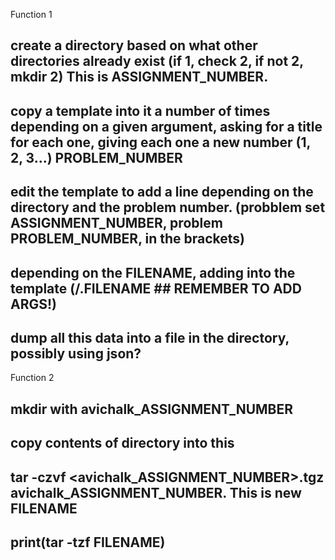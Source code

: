 Function 1
## create a directory based on what other directories already exist (if 1, check 2, if not 2, mkdir 2) This is ASSIGNMENT_NUMBER.
## copy a template into it a number of times depending on a given argument, asking for a title for each one, giving each one a new number (1, 2, 3...) PROBLEM_NUMBER
## edit the template to add a line depending on the directory and the problem number. (probblem set ASSIGNMENT_NUMBER, problem PROBLEM_NUMBER, in the brackets)
## depending on the FILENAME, adding into the template (/.FILENAME <args> ## REMEMBER TO ADD ARGS!)
## dump all this data into a file in the directory, possibly using json?

Function 2
## mkdir with avichalk_ASSIGNMENT_NUMBER
## copy contents of directory into this
## tar -czvf <avichalk_ASSIGNMENT_NUMBER>.tgz avichalk_ASSIGNMENT_NUMBER. This is new FILENAME
## print(tar -tzf FILENAME)

